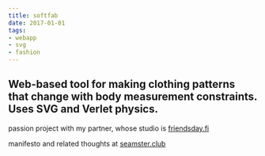```yaml
---
title: softfab
date: 2017-01-01
tags:
- webapp
- svg
- fashion
---
```


## Web-based tool for making clothing patterns that change with body measurement constraints. Uses SVG and Verlet physics.

passion project with my partner, whose studio is [friendsday.fi](http://friendsday.fi/)

manifesto and related thoughts at [seamster.club](http://seamster.club/)
